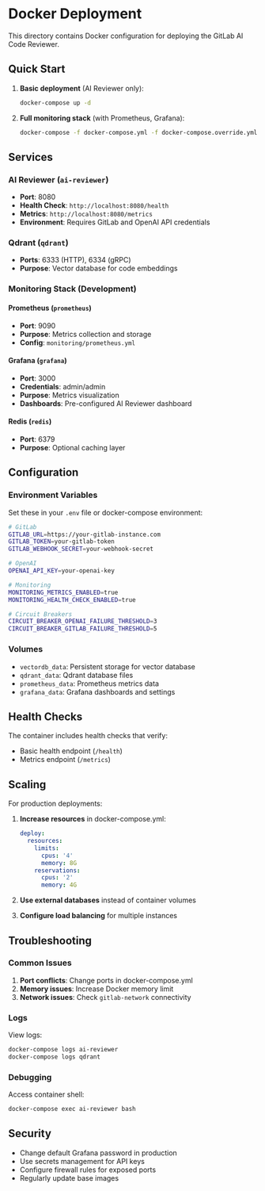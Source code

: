 # Docker Deployment

This directory contains Docker configuration for deploying the GitLab AI Code Reviewer.

## Quick Start

1. **Basic deployment** (AI Reviewer only):
   ```bash
   docker-compose up -d
   ```

2. **Full monitoring stack** (with Prometheus, Grafana):
   ```bash
   docker-compose -f docker-compose.yml -f docker-compose.override.yml up -d
   ```

## Services

### AI Reviewer (`ai-reviewer`)
- **Port**: 8080
- **Health Check**: `http://localhost:8080/health`
- **Metrics**: `http://localhost:8080/metrics`
- **Environment**: Requires GitLab and OpenAI API credentials

### Qdrant (`qdrant`)
- **Ports**: 6333 (HTTP), 6334 (gRPC)
- **Purpose**: Vector database for code embeddings

### Monitoring Stack (Development)

#### Prometheus (`prometheus`)
- **Port**: 9090
- **Purpose**: Metrics collection and storage
- **Config**: `monitoring/prometheus.yml`

#### Grafana (`grafana`)
- **Port**: 3000
- **Credentials**: admin/admin
- **Purpose**: Metrics visualization
- **Dashboards**: Pre-configured AI Reviewer dashboard

#### Redis (`redis`)
- **Port**: 6379
- **Purpose**: Optional caching layer

## Configuration

### Environment Variables

Set these in your `.env` file or docker-compose environment:

```bash
# GitLab
GITLAB_URL=https://your-gitlab-instance.com
GITLAB_TOKEN=your-gitlab-token
GITLAB_WEBHOOK_SECRET=your-webhook-secret

# OpenAI
OPENAI_API_KEY=your-openai-key

# Monitoring
MONITORING_METRICS_ENABLED=true
MONITORING_HEALTH_CHECK_ENABLED=true

# Circuit Breakers
CIRCUIT_BREAKER_OPENAI_FAILURE_THRESHOLD=3
CIRCUIT_BREAKER_GITLAB_FAILURE_THRESHOLD=5
```

### Volumes

- `vectordb_data`: Persistent storage for vector database
- `qdrant_data`: Qdrant database files
- `prometheus_data`: Prometheus metrics data
- `grafana_data`: Grafana dashboards and settings

## Health Checks

The container includes health checks that verify:
- Basic health endpoint (`/health`)
- Metrics endpoint (`/metrics`)

## Scaling

For production deployments:

1. **Increase resources** in docker-compose.yml:
   ```yaml
   deploy:
     resources:
       limits:
         cpus: '4'
         memory: 8G
       reservations:
         cpus: '2'
         memory: 4G
   ```

2. **Use external databases** instead of container volumes

3. **Configure load balancing** for multiple instances

## Troubleshooting

### Common Issues

1. **Port conflicts**: Change ports in docker-compose.yml
2. **Memory issues**: Increase Docker memory limit
3. **Network issues**: Check `gitlab-network` connectivity

### Logs

View logs:
```bash
docker-compose logs ai-reviewer
docker-compose logs qdrant
```

### Debugging

Access container shell:
```bash
docker-compose exec ai-reviewer bash
```

## Security

- Change default Grafana password in production
- Use secrets management for API keys
- Configure firewall rules for exposed ports
- Regularly update base images